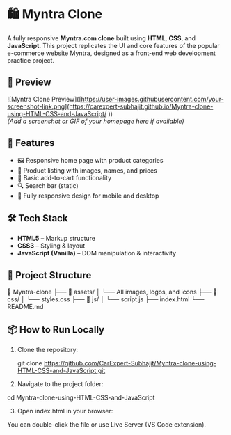 # 🛍️ Myntra Clone

A fully responsive **Myntra.com clone** built using **HTML**, **CSS**, and **JavaScript**. This project replicates the UI and core features of the popular e-commerce website Myntra, designed as a front-end web development practice project.

## 📸 Preview

![Myntra Clone Preview]([https://user-images.githubusercontent.com/your-screenshot-link.png](https://carexpert-subhajit.github.io/Myntra-clone-using-HTML-CSS-and-JavaScript/
))  
*(Add a screenshot or GIF of your homepage here if available)*

## 🚀 Features

- 🖼️ Responsive home page with product categories
- 🧥 Product listing with images, names, and prices
- 🛒 Basic add-to-cart functionality
- 🔍 Search bar (static)
- 📱 Fully responsive design for mobile and desktop

## 🛠️ Tech Stack

- **HTML5** – Markup structure
- **CSS3** – Styling & layout
- **JavaScript (Vanilla)** – DOM manipulation & interactivity

## 📂 Project Structure

📁 Myntra-clone
├── 📁 assets/
│ └── All images, logos, and icons
├── 📁 css/
│ └── styles.css
├── 📁 js/
│ └── script.js
├── index.html
└── README.md


## 📦 How to Run Locally

1. Clone the repository:

    git clone https://github.com/CarExpert-Subhajit/Myntra-clone-using-HTML-CSS-and-JavaScript.git

2. Navigate to the project folder:

  cd Myntra-clone-using-HTML-CSS-and-JavaScript
   
3. Open index.html in your browser:

  You can double-click the file or use Live Server (VS Code extension).
